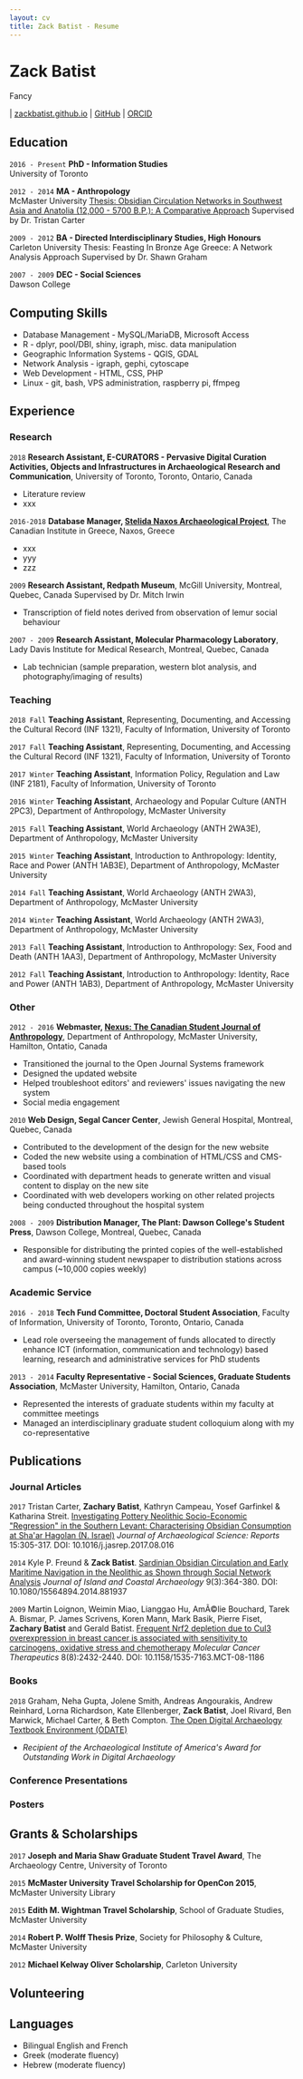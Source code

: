```yaml
---
layout: cv
title: Zack Batist - Resume
---
```

# Zack Batist
Fancy

<div id="webaddress">
| <a href="http://zackbatist.github.io">zackbatist.github.io</a>
| <a href="http://github.com/zackbatist">GitHub</a>
| <a href="http://orcid.org/0000-0003-0435-508X">ORCID</a>
</div>

## Education
`2016 - Present`
__PhD - Information Studies__  
University of Toronto

`2012 - 2014`
__MA - Anthropology__  
McMaster University
[Thesis: Obsidian Circulation Networks in Southwest Asia and Anatolia (12,000 - 5700 B.P.): A Comparative Approach](http://hdl.handle.net/11375/16528)
Supervised by Dr. Tristan Carter

`2009 - 2012`
__BA - Directed Interdisciplinary Studies, High Honours__  
Carleton University
Thesis: Feasting In Bronze Age Greece: A Network Analysis Approach
Supervised by Dr. Shawn Graham

`2007 - 2009`
__DEC - Social Sciences__  
Dawson College

## Computing Skills
- Database Management - MySQL/MariaDB, Microsoft Access
- R - dplyr, pool/DBI, shiny, igraph, misc. data manipulation
- Geographic Information Systems - QGIS, GDAL
- Network Analysis - igraph, gephi, cytoscape
- Web Development - HTML, CSS, PHP
- Linux - git, bash, VPS administration, raspberry pi, ffmpeg

## Experience
### Research
`2018`
__Research Assistant, E-CURATORS - Pervasive Digital Curation Activities, Objects and Infrastructures in Archaeological Research and Communication__, University of Toronto, Toronto, Ontario, Canada
- Literature review
- xxx

`2016-2018`
__Database Manager, [Stelida Naxos Archaeological Project](http://www.stelida.org/)__, The Canadian Institute in Greece, Naxos, Greece
- xxx
- yyy
- zzz

`2009`
__Research Assistant, Redpath Museum__, McGill University, Montreal, Quebec, Canada
Supervised by Dr. Mitch Irwin
- Transcription of field notes derived from observation of lemur social behaviour

`2007 - 2009`
__Research Assistant, Molecular Pharmacology Laboratory__, Lady Davis Institute for Medical Research, Montreal, Quebec, Canada
- Lab technician (sample preparation, western blot analysis, and photography/imaging of results)

### Teaching
`2018 Fall`
__Teaching Assistant__, Representing, Documenting, and Accessing the Cultural Record (INF 1321), Faculty of Information, University of Toronto

`2017 Fall`
__Teaching Assistant__, Representing, Documenting, and Accessing the Cultural Record (INF 1321), Faculty of Information, University of Toronto

`2017 Winter`
__Teaching Assistant__, Information Policy, Regulation and Law (INF 2181), Faculty of Information, University of Toronto

`2016 Winter`
__Teaching Assistant__, Archaeology and Popular Culture (ANTH 2PC3), Department of Anthropology, McMaster University

`2015 Fall`
__Teaching Assistant__, World Archaeology (ANTH 2WA3E), Department of Anthropology, McMaster University

`2015 Winter`
__Teaching Assistant__, Introduction to Anthropology: Identity, Race and Power (ANTH 1AB3E), Department of Anthropology, McMaster University

`2014 Fall`
__Teaching Assistant__, World Archaeology (ANTH 2WA3), Department of Anthropology, McMaster University

`2014 Winter`
__Teaching Assistant__, World Archaeology (ANTH 2WA3), Department of Anthropology, McMaster University

`2013 Fall`
__Teaching Assistant__, Introduction to Anthropology: Sex, Food and Death (ANTH 1AA3), Department of Anthropology, McMaster University

`2012 Fall`
__Teaching Assistant__, Introduction to Anthropology: Identity, Race and Power (ANTH 1AB3), Department of Anthropology, McMaster University

### Other
`2012 - 2016`
__Webmaster, [Nexus: The Canadian Student Journal of Anthropology](journals.mcmaster.ca/nexus/)__, Department of Anthropology, McMaster University, Hamilton, Ontatio, Canada
- Transitioned the journal to the Open Journal Systems framework
- Designed the updated website
- Helped troubleshoot editors' and reviewers' issues navigating the new system
- Social media engagement

`2010`
__Web Design, Segal Cancer Center__, Jewish General Hospital, Montreal, Quebec, Canada
- Contributed to the development of the design for the new website
- Coded the new website using a combination of HTML/CSS and CMS-based tools
- Coordinated with department heads to generate written and visual content to display on the new site
- Coordinated with web developers working on other related projects being conducted throughout the hospital system

`2008 - 2009`
__Distribution Manager, The Plant: Dawson College's Student Press__, Dawson College, Montreal, Quebec, Canada
- Responsible for distributing the printed copies of the well-established and award-winning student newspaper to distribution stations across campus (~10,000 copies weekly)

### Academic Service
`2016 - 2018`
__Tech Fund Committee, Doctoral Student Association__, Faculty of Information, University of Toronto, Toronto, Ontario, Canada
- Lead role overseeing the management of funds allocated to directly enhance ICT (information, communication and technology) based learning, research and administrative services for PhD students

`2013 - 2014`
__Faculty Representative - Social Sciences, Graduate Students Association__, McMaster University, Hamilton, Ontario, Canada
- Represented the interests of graduate students within my faculty at committee meetings
- Managed an interdisciplinary graduate student colloquium along with my co-representative

## Publications
### Journal Articles
`2017`
Tristan Carter, **Zachary Batist**, Kathryn Campeau, Yosef Garfinkel & Katharina Streit.
[Investigating Pottery Neolithic Socio-Economic "Regression" in the Southern Levant: Characterising Obsidian Consumption at Sha'ar Hagolan (N. Israel)](http://dx.doi.org/10.1016/j.jasrep.2017.08.016)
_Journal of Archaeological Science: Reports_ 15:305-317. DOI: 10.1016/j.jasrep.2017.08.016

`2014`
Kyle P. Freund & **Zack Batist**.
[Sardinian Obsidian Circulation and Early Maritime Navigation in the Neolithic as Shown through Social Network Analysis](https://dx.doi.org/10.1080/15564894.2014.881937)
_Journal of Island and Coastal Archaeology_ 9(3):364-380. DOI: 10.1080/15564894.2014.881937

`2009`
Martin Loignon, Weimin Miao, Lianggao Hu, AmÃ©lie Bouchard, Tarek A. Bismar, P. James Scrivens, Koren Mann, Mark Basik, Pierre Fiset, **Zachary Batist** and Gerald Batist.
[Frequent Nrf2 depletion due to Cul3 overexpression in breast cancer is associated with sensitivity to carcinogens, oxidative stress and chemotherapy](https://dx.doi.org/10.1158/1535-7163.MCT-08-1186)
_Molecular Cancer Therapeutics_ 8(8):2432-2440. DOI: 10.1158/1535-7163.MCT-08-1186

### Books
`2018`
Graham, Neha Gupta, Jolene Smith, Andreas Angourakis, Andrew Reinhard, Lorna Richardson, Kate Ellenberger, **Zack Batist**, Joel Rivard, Ben Marwick, Michael Carter, & Beth Compton.
[The Open Digital Archaeology Textbook Environment (ODATE)](https://o-date.github.io/)
- _Recipient of the Archaeological Institute of America's Award for Outstanding Work in Digital Archaeology_

### Conference Presentations

### Posters

## Grants & Scholarships
`2017`
__Joseph and Maria Shaw Graduate Student Travel Award__, The Archaeology Centre, University of Toronto

`2015`
__McMaster University Travel Scholarship for OpenCon 2015__, McMaster University Library

`2015`
__Edith M. Wightman Travel Scholarship__, School of Graduate Studies, McMaster University

`2014`
__Robert P. Wolff Thesis Prize__, Society for Philosophy & Culture, McMaster University

`2012`
__Michael Kelway Oliver Scholarship__, Carleton University

## Volunteering

## Languages
- Bilingual English and French
- Greek (moderate fluency)
- Hebrew (moderate fluency)

<!-- ### Footer
Last updated: November 2018 -->
